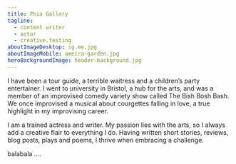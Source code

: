 ```yaml
---
title: Phia Gallery
tagline:
  - content writer
  - actor
  - creative.testing
aboutImageDesktop: sg.me.jpg
aboutImageMobile: ameira-garden.jpg
heroBackgroundImage: header-background.jpg
---
```

I have been a tour guide, a terrible waitress and a children’s party entertainer. I went to university in Bristol, a hub for the arts, and was a member of an improvised comedy variety show called The Bish Bosh Bash. We once improvised a musical about courgettes falling in love, a true highlight in my improvising career.

I am a trained actress and writer. My passion lies with the arts, so I always add a creative flair to everything I do. Having written short stories, reviews, blog posts, plays and poems, I thrive when embracing a challenge.

balabala ....